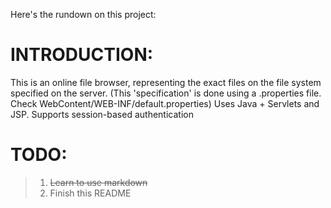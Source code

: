 Here's the rundown on this project:
# INTRODUCTION:
This is an online file browser, representing the exact files on the file system specified on the server.
(This 'specification' is done using a .properties file. Check WebContent/WEB-INF/default.properties)
Uses Java + Servlets and JSP.
Supports session-based authentication
# TODO:
> 1. <del>Learn to use markdown</del>
> 2. Finish this README